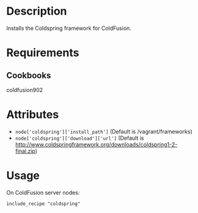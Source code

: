 Description
===========

Installs the Coldspring framework for ColdFusion.

Requirements
============

Cookbooks
---------

coldfusion902

Attributes
==========

* `node['coldspring']['install_path']` (Default is /vagrant/frameworks)
* `node['coldspring']['download']['url']` (Default is http://www.coldspringframework.org/downloads/coldspring1-2-final.zip)

Usage
=====

On ColdFusion server nodes:

    include_recipe "coldspring"


